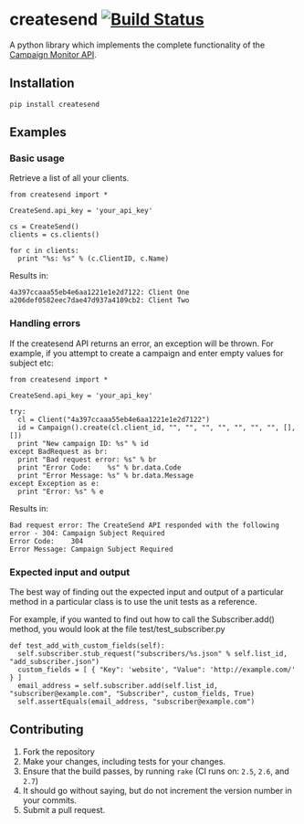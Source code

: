 # createsend [![Build Status](https://secure.travis-ci.org/campaignmonitor/createsend-python.png)][travis]
A python library which implements the complete functionality of the [Campaign Monitor API](http://www.campaignmonitor.com/api/).

[travis]: http://travis-ci.org/campaignmonitor/createsend-python

## Installation

    pip install createsend

## Examples

### Basic usage
Retrieve a list of all your clients.

    from createsend import *
    
    CreateSend.api_key = 'your_api_key'

    cs = CreateSend()
    clients = cs.clients()
    
    for c in clients:
      print "%s: %s" % (c.ClientID, c.Name)

Results in:

    4a397ccaaa55eb4e6aa1221e1e2d7122: Client One
    a206def0582eec7dae47d937a4109cb2: Client Two

### Handling errors
If the createsend API returns an error, an exception will be thrown. For example, if you attempt to create a campaign and enter empty values for subject etc:

    from createsend import *

    CreateSend.api_key = 'your_api_key'

    try:
      cl = Client("4a397ccaaa55eb4e6aa1221e1e2d7122")
      id = Campaign().create(cl.client_id, "", "", "", "", "", "", "", [], [])
      print "New campaign ID: %s" % id
    except BadRequest as br:
      print "Bad request error: %s" % br
      print "Error Code:    %s" % br.data.Code
      print "Error Message: %s" % br.data.Message
    except Exception as e:
      print "Error: %s" % e

Results in:

    Bad request error: The CreateSend API responded with the following error - 304: Campaign Subject Required
    Error Code:    304
    Error Message: Campaign Subject Required

### Expected input and output
The best way of finding out the expected input and output of a particular method in a particular class is to use the unit tests as a reference.

For example, if you wanted to find out how to call the Subscriber.add() method, you would look at the file test/test_subscriber.py

    def test_add_with_custom_fields(self):
      self.subscriber.stub_request("subscribers/%s.json" % self.list_id, "add_subscriber.json")
      custom_fields = [ { "Key": 'website', "Value": 'http://example.com/' } ]
      email_address = self.subscriber.add(self.list_id, "subscriber@example.com", "Subscriber", custom_fields, True)
      self.assertEquals(email_address, "subscriber@example.com")

## Contributing
1. Fork the repository
2. Make your changes, including tests for your changes.
3. Ensure that the build passes, by running `rake` (CI runs on: `2.5`, `2.6`, and `2.7`)
4. It should go without saying, but do not increment the version number in your commits.
5. Submit a pull request.